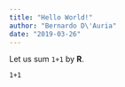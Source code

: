```yaml
---
title: "Hello World!"
author: "Bernardo D\'Auria"
date: "2019-03-26"
---
```


Let us sum `1+1` by **R**.

```{r}
1+1
```
